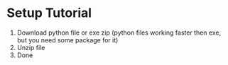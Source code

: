 # Setup Tutorial

1. Download python file or exe zip (python files working faster then exe, but you need some package for it)
2. Unzip file
3. Done
